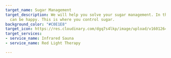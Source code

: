 ```yaml
---
target_name: Sugar Management
target_description: We will help you solve your sugar management. In this world, everything
  can be happy. This is where you control sugar.
background_color: "#C0E1E8"
target_icon: https://res.cloudinary.com/dgq7s4lkp/image/upload/v1601264137/uploads_dev/candy_gichbz.png
target_services:
- service_name: Infrared Sauna
- service_name: Red Light Therapy

---
```

